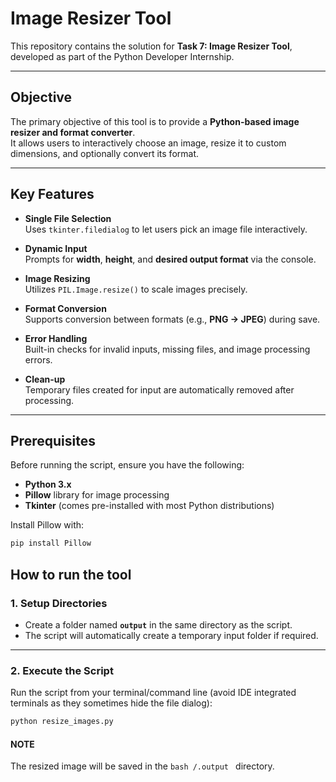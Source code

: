 # Image Resizer Tool

This repository contains the solution for **Task 7: Image Resizer Tool**, developed as part of the Python Developer Internship.

---

## Objective
The primary objective of this tool is to provide a **Python-based image resizer and format converter**.  
It allows users to interactively choose an image, resize it to custom dimensions, and optionally convert its format.

---

## Key Features
- **Single File Selection**  
  Uses `tkinter.filedialog` to let users pick an image file interactively.

- **Dynamic Input**  
  Prompts for **width**, **height**, and **desired output format** via the console.

- **Image Resizing**  
  Utilizes `PIL.Image.resize()` to scale images precisely.

- **Format Conversion**  
  Supports conversion between formats (e.g., **PNG → JPEG**) during save.

- **Error Handling**  
  Built-in checks for invalid inputs, missing files, and image processing errors.

- **Clean-up**  
  Temporary files created for input are automatically removed after processing.

---

## Prerequisites

Before running the script, ensure you have the following:

- **Python 3.x**
- **Pillow** library for image processing
- **Tkinter** (comes pre-installed with most Python distributions)

Install Pillow with:
```bash
pip install Pillow
```

## How to run the tool
### 1. Setup Directories
- Create a folder named **`output`** in the same directory as the script.  
- The script will automatically create a temporary input folder if required.

---

### 2. Execute the Script
Run the script from your terminal/command line (avoid IDE integrated terminals as they sometimes hide the file dialog):
```bash
python resize_images.py
```
#### NOTE
The resized image will be saved in the ```bash /.output ``` directory.
